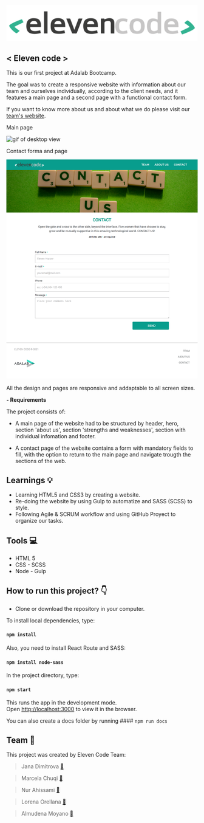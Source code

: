 ![Logo](https://raw.githubusercontent.com/Adalab/project-promo-m-module-1-team-3/master/Logo.png)

## < Eleven code >

This is our first project at Adalab Bootcamp.

The goal was to create a responsive website with information about our team and ourselves individually, according to the client needs, and it features a main page and a second page with a functional contact form.

If you want to know more about us and about what we do please visit our [team's website](https://nurahissami.github.io/eleven-code/).

Main page

![gif of desktop view ](https://raw.githubusercontent.com/NurAhissami/eleven-code/master/webpage.png)



Contact forma and page

![gif of desktop view ](https://raw.githubusercontent.com/NurAhissami/eleven-code/master/contact.png)

All the design and pages are responsive and addaptable to all screen sizes.

**- Requirements**

The project consists of:

- A main page of the website had to be structured by header, hero, section 'about us', section 'strengths and weaknesses', section with individual infomation and footer.

- A contact page of the website contains a form with mandatory fields to fill, with the option to return to the main page and navigate trougth the sections of the web.

## Learnings 💡

- Learning HTML5 and CSS3 by creating a website.
- Re-doing the website by using Gulp to automatize and SASS (SCSS) to style.
- Following Agile & SCRUM workflow and using GitHub Proyect to organize our tasks.

## Tools 💻

- HTML 5
- CSS - SCSS
- Node - Gulp

## How to run this project? :point_down:

- Clone or download the repository in your computer.

To install local dependencies, type:

#### `npm install`

Also, you need to install React Route and SASS:

#### `npm install node-sass`

In the project directory, type:

#### `npm start`

This runs the app in the development mode.<br />
Open [http://localhost:3000](http://localhost:3000) to view it in the browser.

You can also create a docs folder by running #### `npm run docs`

## Team 👋

This project was created by Eleven Code Team:

> Jana Dimitrova [🔗](https://github.com/JanaDTitarchuk)

> Marcela Chuqi [🔗](https://github.com/marcelachuqi)

> Nur Ahissami [🔗](https://github.com/NurAhissami)

> Lorena Orellana [🔗](https://github.com/Lorellana21)

> Almudena Moyano [🔗](https://github.com/Almoyano)

